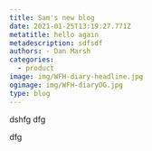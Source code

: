 ```yaml
---
title: Sam's new blog
date: 2021-01-25T13:19:27.771Z
metatitle: hello again
metadescription: sdfsdf
authors: - Dan Marsh
categories:
  - product
image: img/WFH-diary-headline.jpg
ogimage: img/WFH-diaryOG.jpg
type: blog
---
```

dshfg dfg

dfg
